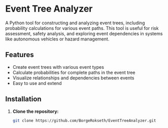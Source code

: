 

# Event Tree Analyzer

A Python tool for constructing and analyzing event trees, including probability calculations for various event paths. This tool is useful for risk assessment, safety analysis, and exploring event dependencies in systems like autonomous vehicles or hazard management.

## Features

- Create event trees with various event types
- Calculate probabilities for complete paths in the event tree
- Visualize relationships and dependencies between events
- Easy to use and extend

## Installation

1. **Clone the repository:**
   ```bash
   git clone https://github.com/BorgeRokseth/EventTreeAnalyzer.git
